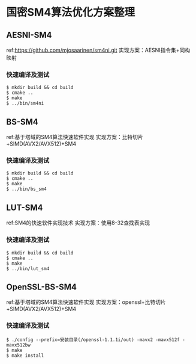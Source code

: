 # 国密SM4算法优化方案整理
## AESNI-SM4
ref:https://github.com/mjosaarinen/sm4ni.git 
实现方案：AESNI指令集+同构映射
### 快速编译及测试
```
$ mkdir build && cd build
$ cmake ..
$ make
$ ../bin/sm4ni
```

## BS-SM4
ref:基于塔域的SM4算法快速软件实现
实现方案：比特切片+SIMD(AVX2/AVX512)+SM4
### 快速编译及测试
```
$ mkdir build && cd build
$ cmake ..
$ make
$ ../bin/bs_sm4
```

## LUT-SM4
ref:SM4的快速软件实现技术
实现方案：使用8-32查找表实现 
### 快速编译及测试
```
$ mkdir build && cd build
$ cmake ..
$ make
$ ../bin/lut_sm4
```

## OpenSSL-BS-SM4
ref:基于塔域的SM4算法快速软件实现
实现方案：openssl+比特切片+SIMD(AVX2/AVX512)+SM4
### 快速编译及测试
```
$ ./config --prefix=安装目录(/openssl-1.1.1i/out) -mavx2 -mavx512f -mavx512bw
$ make
$ make install
```